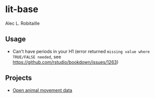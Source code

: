 # lit-base
Alec L. Robitaille

## Usage

* Can't have periods in your H1 (error returned `missing value where TRUE/FALSE needed`, see https://github.com/rstudio/bookdown/issues/1263)


## Projects
* [Open animal movement data](https://gitlab.com/robit.a/open-animal-movement-data)

